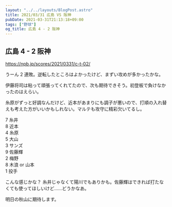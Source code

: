 ```yaml
---
layout: "../../layouts/BlogPost.astro"
title: 2021/03/31 広島 VS 阪神
pubDate: 2021-03-31T21:13:18+09:00
tags: ["野球"]
og_title: 広島 4 - 2 阪神
---
```


## 広島 4 - 2 阪神

https://npb.jp/scores/2021/0331/c-t-02/

うーん 2 連敗。逆転したところはよかったけど、まずい攻めが多かったかな。

伊藤将司は粘って頑張ってくれてたので、次も期待できそう。初登板で負けなかったのはえらい。

糸原がずっと好調なんだけど、近本があまりにも調子が悪いので、打順の入れ替えも考えた方がいいかもしれない。マルテも攻守に精彩欠いてるし。

7 糸井  
8 近本  
4 糸原  
5 大山  
3 サンズ  
9 佐藤輝  
2 梅野  
8 木浪 or 山本  
1 投手

こんな感じかな？ 糸井じゃなくて陽川でもありかも。佐藤輝はできれば打たなくても使ってほしいけど……どうかなあ。

明日の秋山に期待します。
